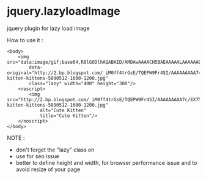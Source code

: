 # jquery.lazyloadImage
jquery plugin for lazy load image

How to use it :

<html>
    <head>
        <script src="http://ajax.googleapis.com/ajax/libs/jquery/1.7.1/jquery.min.js"></script>
        <script src="lazyloadImage.js"></script>   
        <script>
            $(document).ready(function(){
                $('.lazy').lazyloadImage();
            });
        </script>
        <style>
            .lazy {
                opacity: 0;
            }
        </style>
    </head>
    
    <body>
        <img src="data:image/gif;base64,R0lGODlhAQABAID/AMDAwAAAACH5BAEAAAAALAAAAAABAAEAAAICRAEAOw==" 
            data-original="http://2.bp.blogspot.com/_iM0ff4trGsE/TQEPW9Fr4SI/AAAAAAAAA7c/EX7NT5K0rTc/s400/happy-kitten-kittens-5890512-1600-1200.jpg" 
            class="lazy" width="400" height="300"/>
        <noscript>
            <img src="http://2.bp.blogspot.com/_iM0ff4trGsE/TQEPW9Fr4SI/AAAAAAAAA7c/EX7NT5K0rTc/s400/happy-kitten-kittens-5890512-1600-1200.jpg"
                alt="Cute Kitten"
                title="Cute Kitten"/>
        </noscript>
    </body>
</html>

NOTE : 

- don't forget the "lazy" class on <img>
- use <noscript> for seo issue
- better to define height and width, for browser performance issue and to avoid resize of your page

